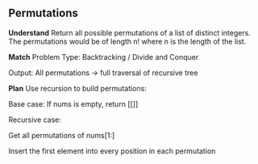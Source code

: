 ## Permutations
**Understand**
Return all possible permutations of a list of distinct integers.
The permutations would be of length n! where n is the length of the list.

**Match**
Problem Type: Backtracking / Divide and Conquer

Output: All permutations → full traversal of recursive tree

**Plan**
Use recursion to build permutations:

Base case: If nums is empty, return [[]]

Recursive case:

Get all permutations of nums[1:]

Insert the first element into every position in each permutation